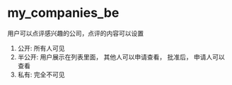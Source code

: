 # my_companies_be


用户可以点评感兴趣的公司，点评的内容可以设置
1. 公开:  所有人可见
2. 半公开: 用户展示在列表里面， 其他人可以申请查看， 批准后， 申请人可以查看
3. 私有: 完全不可见
